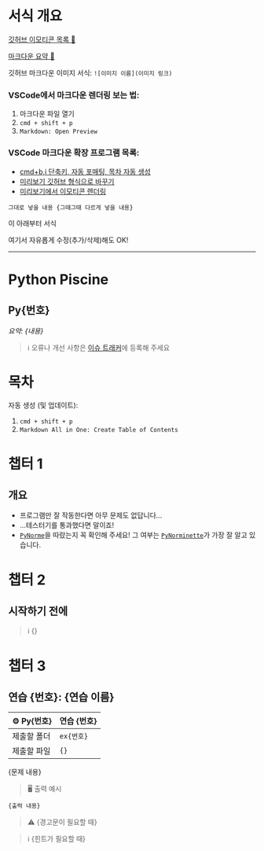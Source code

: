 # 서식 개요

[깃허브 이모티콘 목록 :hammer:](https://gist.github.com/rxaviers/7360908)

[마크다운 요약 :page_with_curl:](https://github.com/adam-p/markdown-here/wiki/Markdown-Cheatsheet)

깃허브 마크다운 이미지 서식: `![이미지 이름](이미지 링크)`

### VSCode에서 마크다운 렌더링 보는 법:

1. 마크다운 파일 열기
2. `cmd + shift + p`
3. `Markdown: Open Preview`

### VSCode 마크다운 확장 프로그램 목록:

- [cmd+b,i 단축키, 자동 포매팅, 목차 자동 생성](https://marketplace.visualstudio.com/items?itemName=yzhang.markdown-all-in-one)
- [미리보기 깃허브 형식으로 바꾸기](https://marketplace.visualstudio.com/items?itemName=bierner.markdown-preview-github-styles)
- [미리보기에서 이모티콘 렌더링](https://marketplace.visualstudio.com/items?itemName=bierner.markdown-emoji)

`그대로 넣을 내용 {그때그때 다르게 넣을 내용}`

이 아래부터 서식

여기서 자유롭게 수정(추가/삭제)해도 OK!

---

# Python Piscine

## Py{번호}

_요약: {내용}_

> :information_source: 오류나 개선 사항은 [이슈 트래커](https://github.com/youkim005/PythonFromHell/issues)에 등록해 주세요

# 목차

자동 생성 (및 업데이트):

1. `cmd + shift + p`
2. `Markdown All in One: Create Table of Contents`

# 챕터 1

## 개요

- 프로그램만 잘 작동한다면 아무 문제도 없답니다...
- ...테스터기를 통과했다면 말이죠!
- [`PyNorme`](../README.md#PyNorme)을 따랐는지 꼭 확인해 주세요! 그 여부는 [`PyNorminette`](../README.md#PyNorminette)가 가장 잘 알고 있습니다.

# 챕터 2

## 시작하기 전에

> :information_source: {}

# 챕터 3

## 연습 {번호}: {연습 이름}

| :gear: Py{번호} | 연습 {번호} |
| :-------------- | :---------- |
| 제출할 폴더     | `ex{번호}`  |
| 제출할 파일     | `{}`        |

{문제 내용}

> :desktop_computer: 출력 예시

```bash
{출력 내용}
```

> :warning: {경고문이 필요할 때}

> :information_source: {힌트가 필요할 때}
